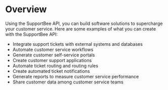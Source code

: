 # Overview

Using the SupportBee API, you can build software solutions to supercharge your customer service. Here are some examples of what you can create with the SupportBee API:

- Integrate support tickets with external systems and databases
- Automate customer service workflows
- Generate customer self-service portals
- Create customer support applications
- Automate ticket routing and routing rules
- Create automated ticket notifications
- Generate reports to measure customer service performance
- Share customer data among customer service teams
